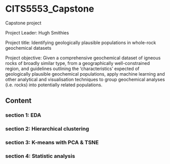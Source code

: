 # CITS5553_Capstone
Capstone project

Project Leader: Hugh Smithies

Project title: Identifying geologically plausible populations in whole-rock geochemical
datasets

Project objective: Given a comprehensive geochemical dataset of igneous rocks of
broadly similar type, from a geographically well-constrained region, and guidelines
outlining the ‘characteristics’ expected of geologically plausible geochemical
populations, apply machine learning and other analytical and visualisation techniques to
group geochemical analyses (i.e. rocks) into potentially related populations.

## Content

### section 1: EDA

### section 2: Hierarchical clustering

### section 3: K-means with PCA & TSNE

### section 4: Statistic analysis
